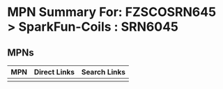 



# MPN Summary For: FZSCOSRN645 > SparkFun-Coils : SRN6045

## MPNs
  

|MPN|Direct Links|Search Links|
| :--- | :--- | :--- |
||||
